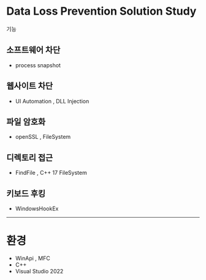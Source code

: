 # Data Loss Prevention Solution Study
 기능
## 소프트웨어 차단
* process snapshot
## 웹사이트 차단
* UI Automation , DLL Injection
## 파일 암호화
* openSSL , FileSystem
## 디렉토리 접근
* FindFile , C++ 17 FileSystem
## 키보드 후킹
* WindowsHookEx
---

# 환경
* WinApi , MFC
* C++
* Visual Studio 2022
